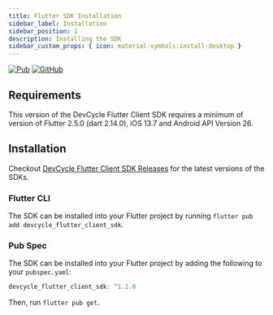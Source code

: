 ```yaml
---
title: Flutter SDK Installation
sidebar_label: Installation
sidebar_position: 1
description: Installing the SDK
sidebar_custom_props: { icon: material-symbols:install-desktop }
---
```


[![Pub](https://img.shields.io/pub/v/devcycle_flutter_client_sdk)](https://img.shields.io/pub/v/devcycle_flutter_client_sdk)
[![GitHub](https://img.shields.io/github/stars/devcyclehq/flutter-client-sdk.svg?style=social&label=Star&maxAge=2592000)](https://github.com/devcyclehq/flutter-client-sdk)

## Requirements

This version of the DevCycle Flutter Client SDK requires a minimum of version of Flutter 2.5.0 (dart 2.14.0), iOS 13.7 and Android API Version 26.

## Installation

Checkout [DevCycle Flutter Client SDK Releases](https://github.com/DevCycleHQ/flutter-client-sdk/releases) for the latest versions of the SDKs.

### Flutter CLI

The SDK can be installed into your Flutter project by running `flutter pub add devcycle_flutter_client_sdk`.

### Pub Spec

The SDK can be installed into your Flutter project by adding the following to your `pubspec.yaml`:

```dart
devcycle_flutter_client_sdk: ^1.1.0
```

Then, run `flutter pub get`.
